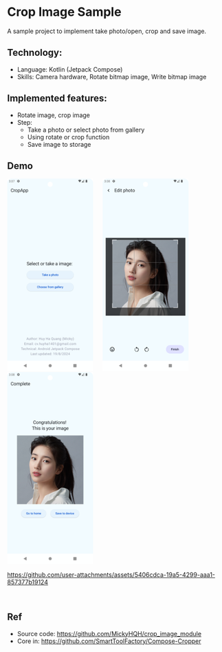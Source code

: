 # Crop Image Sample
A sample project to implement take photo/open, crop and save image.


## Technology:
- Language: Kotlin (Jetpack Compose) <br/>
- Skills: Camera hardware, Rotate bitmap image, Write bitmap image


## Implemented features:
- Rotate image, crop image
- Step:
   + Take a photo or select photo from gallery
   + Using rotate or crop function
   + Save image to storage


## Demo

<img src="asset/phone1.png" alt="drawing" width="200"/> &emsp; <img src="asset/phone2.png" alt="drawing" width="200"/> &emsp; <img src="asset/phone3.png" alt="drawing" width="200"/> &emsp; 


https://github.com/user-attachments/assets/5406cdca-19a5-4299-aaa1-857377b19124


<br/>


## Ref 

- Source code: https://github.com/MickyHQH/crop_image_module
- Core in: https://github.com/SmartToolFactory/Compose-Cropper
